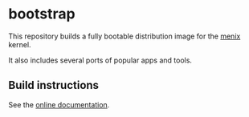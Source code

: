 # bootstrap

This repository builds a fully bootable distribution image for the [menix](https://github.com/menix-os/menix) kernel.

It also includes several ports of popular apps and tools.

## Build instructions
See the [online documentation](https://menix-os.org/doc/).
